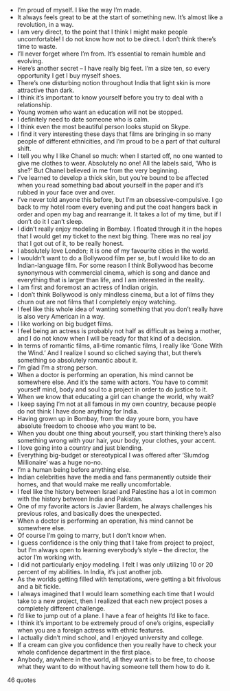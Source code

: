  - I’m proud of myself. I like the way I’m made.
 - It always feels great to be at the start of something new. It’s almost like a revolution, in a way.
 - I am very direct, to the point that I think I might make people uncomfortable! I do not know how not to be direct. I don’t think there’s time to waste.
 - I’ll never forget where I’m from. It’s essential to remain humble and evolving.
 - Here’s another secret – I have really big feet. I’m a size ten, so every opportunity I get I buy myself shoes.
 - There’s one disturbing notion throughout India that light skin is more attractive than dark.
 - I think it’s important to know yourself before you try to deal with a relationship.
 - Young women who want an education will not be stopped.
 - I definitely need to date someone who is calm.
 - I think even the most beautiful person looks stupid on Skype.
 - I find it very interesting these days that films are bringing in so many people of different ethnicities, and I’m proud to be a part of that cultural shift.
 - I tell you why I like Chanel so much: when I started off, no one wanted to give me clothes to wear. Absolutely no one! All the labels said, ‘Who is she?’ But Chanel believed in me from the very beginning.
 - I’ve learned to develop a thick skin, but you’re bound to be affected when you read something bad about yourself in the paper and it’s rubbed in your face over and over.
 - I’ve never told anyone this before, but I’m an obsessive-compulsive. I go back to my hotel room every evening and put the coat hangers back in order and open my bag and rearrange it. It takes a lot of my time, but if I don’t do it I can’t sleep.
 - I didn’t really enjoy modeling in Bombay. I floated through it in the hopes that I would get my ticket to the next big thing. There was no real joy that I got out of it, to be really honest.
 - I absolutely love London; it is one of my favourite cities in the world.
 - I wouldn’t want to do a Bollywood film per se, but I would like to do an Indian-language film. For some reason I think Bollywood has become synonymous with commercial cinema, which is song and dance and everything that is larger than life, and I am interested in the reality.
 - I am first and foremost an actress of Indian origin.
 - I don’t think Bollywood is only mindless cinema, but a lot of films they churn out are not films that I completely enjoy watching.
 - I feel like this whole idea of wanting something that you don’t really have is also very American in a way.
 - I like working on big budget films.
 - I feel being an actress is probably not half as difficult as being a mother, and I do not know when I will be ready for that kind of a decision.
 - In terms of romantic films, all-time romantic films, I really like ‘Gone With the Wind.’ And I realize I sound so cliched saying that, but there’s something so absolutely romantic about it.
 - I’m glad I’m a strong person.
 - When a doctor is performing an operation, his mind cannot be somewhere else. And it’s the same with actors. You have to commit yourself mind, body and soul to a project in order to do justice to it.
 - When we know that educating a girl can change the world, why wait?
 - I keep saying I’m not at all famous in my own country, because people do not think I have done anything for India.
 - Having grown up in Bombay, from the day youre born, you have absolute freedom to choose who you want to be.
 - When you doubt one thing about yourself, you start thinking there’s also something wrong with your hair, your body, your clothes, your accent.
 - I love going into a country and just blending.
 - Everything big-budget or stereotypical I was offered after ‘Slumdog Millionaire’ was a huge no-no.
 - I’m a human being before anything else.
 - Indian celebrities have the media and fans permanently outside their homes, and that would make me really uncomfortable.
 - I feel like the history between Israel and Palestine has a lot in common with the history between India and Pakistan.
 - One of my favorite actors is Javier Bardem, he always challenges his previous roles, and basically does the unexpected.
 - When a doctor is performing an operation, his mind cannot be somewhere else.
 - Of course I’m going to marry, but I don’t know when.
 - I guess confidence is the only thing that I take from project to project, but I’m always open to learning everybody’s style – the director, the actor I’m working with.
 - I did not particularly enjoy modeling. I felt I was only utilizing 10 or 20 percent of my abilities. In India, it’s just another job.
 - As the worlds getting filled with temptations, were getting a bit frivolous and a bit fickle.
 - I always imagined that I would learn something each time that I would take to a new project, then I realized that each new project poses a completely different challenge.
 - I’d like to jump out of a plane. I have a fear of heights I’d like to face.
 - I think it’s important to be extremely proud of one’s origins, especially when you are a foreign actress with ethnic features.
 - I actually didn’t mind school, and I enjoyed university and college.
 - If a cream can give you confidence then you really have to check your whole confidence department in the first place.
 - Anybody, anywhere in the world, all they want is to be free, to choose what they want to do without having someone tell them how to do it.

46 quotes